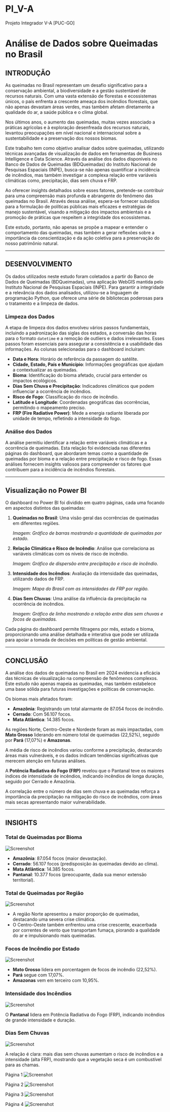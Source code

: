 # PI_V-A
Projeto Integrador V-A [PUC-GO]

# Análise de Dados sobre Queimadas no Brasil

## INTRODUÇÃO

As queimadas no Brasil representam um desafio significativo para a conservação ambiental, a biodiversidade e a gestão sustentável de recursos naturais. Com uma vasta extensão de florestas e ecossistemas únicos, o país enfrenta a crescente ameaça dos incêndios florestais, que não apenas devastam áreas verdes, mas também afetam diretamente a qualidade do ar, a saúde pública e o clima global.

Nos últimos anos, o aumento das queimadas, muitas vezes associado a práticas agrícolas e à exploração desenfreada dos recursos naturais, levantou preocupações em nível nacional e internacional sobre a sustentabilidade e a preservação dos nossos biomas.

Este trabalho tem como objetivo analisar dados sobre queimadas, utilizando técnicas avançadas de visualização de dados em ferramentas de Business Intelligence e Data Science. Através da análise dos dados disponíveis no Banco de Dados de Queimadas (BDQueimadas) do Instituto Nacional de Pesquisas Espaciais (INPE), busca-se não apenas quantificar a incidência de incêndios, mas também investigar a complexa relação entre variáveis climáticas como, precipitação, dias sem chuva e FRP.

Ao oferecer insights detalhados sobre esses fatores, pretende-se contribuir para uma compreensão mais profunda e abrangente do fenômeno das queimadas no Brasil. Através dessa análise, espera-se fornecer subsídios para a formulação de políticas públicas mais eficazes e estratégias de manejo sustentável, visando a mitigação dos impactos ambientais e a promoção de práticas que respeitem a integridade dos ecossistemas.

Este estudo, portanto, não apenas se propõe a mapear e entender o comportamento das queimadas, mas também a gerar reflexões sobre a importância da conscientização e da ação coletiva para a preservação do nosso patrimônio natural.

---

## DESENVOLVIMENTO

Os dados utilizados neste estudo foram coletados a partir do Banco de Dados de Queimadas (BDQueimadas), uma aplicação WebGIS mantida pelo Instituto Nacional de Pesquisas Espaciais (INPE). Para garantir a integridade e a relevância dos dados analisados, utilizou-se a linguagem de programação Python, que oferece uma série de bibliotecas poderosas para o tratamento e a limpeza de dados.

### Limpeza dos Dados

A etapa de limpeza dos dados envolveu vários passos fundamentais, incluindo a padronização das siglas dos estados, a conversão das horas para o formato `datetime` e a remoção de outliers e dados irrelevantes. Esses passos foram essenciais para assegurar a consistência e a usabilidade das informações. As colunas selecionadas para o dashboard incluíram:

- **Data e Hora**: Horário de referência da passagem do satélite.
- **Cidade, Estado, País e Município**: Informações geográficas que ajudam a contextualizar as queimadas.
- **Bioma**: Identificação do bioma afetado, crucial para entender os impactos ecológicos.
- **Dias Sem Chuva e Precipitação**: Indicadores climáticos que podem influenciar a ocorrência de incêndios.
- **Risco de Fogo**: Classificação do risco de incêndio.
- **Latitude e Longitude**: Coordenadas geográficas das ocorrências, permitindo o mapeamento preciso.
- **FRP (Fire Radiative Power)**: Mede a energia radiante liberada por unidade de tempo, refletindo a intensidade do fogo.

### Análise dos Dados

A análise permitiu identificar a relação entre variáveis climáticas e a ocorrência de queimadas. Esta relação foi evidenciada nas diferentes páginas do dashboard, que abordaram temas como a quantidade de queimadas por bioma e a relação entre precipitação e risco de fogo. Essas análises fornecem insights valiosos para compreender os fatores que contribuem para a incidência de incêndios florestais.

---

## Visualização no Power BI

O dashboard no Power BI foi dividido em quatro páginas, cada uma focando em aspectos distintos das queimadas:

1. **Queimadas no Brasil**: Uma visão geral das ocorrências de queimadas em diferentes regiões.
   
   _Imagem: Gráfico de barras mostrando a quantidade de queimadas por estado._
   
2. **Relação Climática e Risco de Incêndio**: Análise que correlaciona as variáveis climáticas com os níveis de risco de incêndio.
   
   _Imagem: Gráfico de dispersão entre precipitação e risco de incêndio._
   
3. **Intensidade dos Incêndios**: Avaliação da intensidade das queimadas, utilizando dados de FRP.
   
   _Imagem: Mapa do Brasil com as intensidades de FRP por região._
   
4. **Dias Sem Chuvas**: Uma análise da influência da precipitação na ocorrência de incêndios.
   
   _Imagem: Gráfico de linha mostrando a relação entre dias sem chuvas e focos de queimadas._

Cada página do dashboard permite filtragens por mês, estado e bioma, proporcionando uma análise detalhada e interativa que pode ser utilizada para apoiar a tomada de decisões em políticas de gestão ambiental.

---

## CONCLUSÃO

A análise dos dados de queimadas no Brasil em 2024 evidencia a eficácia das técnicas de visualização na compreensão de fenômenos complexos. Este estudo não apenas mapeia as queimadas, mas também estabelece uma base sólida para futuras investigações e políticas de conservação.

Os biomas mais afetados foram:

- **Amazônia**: Registrando um total alarmante de 87.054 focos de incêndio.
- **Cerrado**: Com 56.107 focos.
- **Mata Atlântica**: 14.385 focos.
  
As regiões Norte, Centro-Oeste e Nordeste foram as mais impactadas, com **Mato Grosso** liderando em número total de queimadas (22,52%), seguido por **Pará** (17,07%) e **Amazonas**.

A média de risco de incêndios variou conforme a precipitação, destacando áreas mais vulneráveis, e os dados indicam tendências significativas que merecem atenção em futuras análises.

A **Potência Radiativa do Fogo (FRP)** revelou que o Pantanal teve os maiores índices de intensidade de incêndios, indicando incêndios de longa duração, seguido por Cerrado e Amazônia.

A correlação entre o número de dias sem chuva e as queimadas reforça a importância da precipitação na mitigação do risco de incêndios, com áreas mais secas apresentando maior vulnerabilidade.

---

## INSIGHTS

### Total de Queimadas por Bioma

![Screenshot](https://cdn.discordapp.com/attachments/1254451336682930226/1291790983654150144/image.png?ex=6701619a&is=6700101a&hm=cf4456d8ca64bb35c4194aea4e2df8ff6e8624c6860931615fdb1a455296036c&)


- **Amazônia**: 87.054 focos (maior devastação).
- **Cerrado**: 56.107 focos (predisposição às queimadas devido ao clima).
- **Mata Atlântica**: 14.385 focos.
- **Pantanal**: 10.377 focos (preocupante, dada sua menor extensão territorial).

### Total de Queimadas por Região

![Screenshot](https://cdn.discordapp.com/attachments/1254451336682930226/1291791662938329118/image.png?ex=6701623c&is=670010bc&hm=49ec0370e591651cbc9df075fbc99398ff0f884fab1500254480ee9a0d5b6851&)


- A região Norte apresentou a maior proporção de queimadas, destacando uma severa crise climática.
- O Centro-Oeste também enfrentou uma crise crescente, exacerbada por correntes de vento que transportam fumaça, piorando a qualidade do ar e impulsionando mais queimadas.

### Focos de Incêndio por Estado

![Screenshot](https://cdn.discordapp.com/attachments/1254451336682930226/1291791846359695380/image.png?ex=67016268&is=670010e8&hm=72e6cdcd109e4620fba452033e2728c06d232090db00c85745373e7bc6283ec1&)


- **Mato Grosso** lidera em porcentagem de focos de incêndio (22,52%).
- **Pará** segue com 17,07%.
- **Amazonas** vem em terceiro com 10,95%.

### Intensidade dos Incêndios

![Screenshot](https://cdn.discordapp.com/attachments/1254451336682930226/1291792155123126355/image.png?ex=670162b2&is=67001132&hm=60d1ea3b18db827b99c1b957492ffb1ceef852134a7ab281184cb96697763dc8&)

O **Pantanal** lidera em Potência Radiativa do Fogo (FRP), indicando incêndios de grande intensidade e duração.

### Dias Sem Chuvas

![Screenshot](https://cdn.discordapp.com/attachments/1254451336682930226/1291792312350801920/image.png?ex=670162d7&is=67001157&hm=d67b333b6999c326c30e5a8061e3c8a4ecebb532ffbee549c3aa72476a706ba3&)

A relação é clara: mais dias sem chuvas aumentam o risco de incêndios e a intensidade (alta FRP), mostrando que a vegetação seca é um combustível para as chamas.

Página 1
![Screenshot](https://cdn.discordapp.com/attachments/1254451336682930226/1291792918079864904/image.png?ex=67016368&is=670011e8&hm=9dc5e825d93855a75a919454812cdcea61afa20a52d0baf760816003ce35e37c&)

Página 2
![Screenshot](https://cdn.discordapp.com/attachments/1254451336682930226/1291793153833046016/image.png?ex=670163a0&is=67001220&hm=1321ac7ecb93c34d68eb2ebe880ba07610747720432cecaf10333eb84a91c6f6&)

Página 3
![Screenshot](https://cdn.discordapp.com/attachments/1254451336682930226/1291793292039553086/image.png?ex=670163c1&is=67001241&hm=e3f173e4c04d22b2dd136248b2cff1a56f388d4e491da2843ad8e872e8bb1b46&)

Página 4
![Screenshot](https://cdn.discordapp.com/attachments/1254451336682930226/1291793414077153300/image.png?ex=670163de&is=6700125e&hm=8ed0bc2969d56dbed22dc67b2e0c035e5b0b75f27d6f4171d7419835f9c9aff5&)
